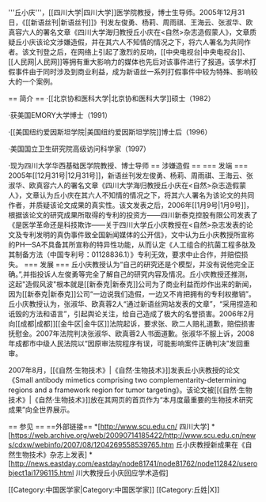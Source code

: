 '''丘小庆'''，[[四川大学|四川大学]]医学院教授，博士生导师。2005年12月31日，《[[新语丝刊|新语丝刊]]》刊发左俊勇、杨莉、周雨祺、王海云、张淑华、欧真容六人的署名文章《四川大学海归教授丘小庆在<自然>杂志造假蒙人》，文章质疑丘小庆该论文涉嫌造假，并在其六人不知情的情况之下，将六人署名为共同作者。该文刊登之后，在网络上引起了激烈的反响，[[中央电视台|中央电视台]]、[[人民网|人民网]]等拥有重大影响力的媒体也先后对该事件进行了报道。该学术打假事件由于同时涉及到商业利益，成为新语丝一系列打假事件中较为特殊、影响较大的一个案例。

== 简介 ==
·[[北京协和医科大学|北京协和医科大学]]硕士（1982）

·获美国EMORY大学博士（1991）

·[[美国纽约爱因斯坦学院|美国纽约爱因斯坦学院]]博士后（1996）

·美国国立卫生研究院高级访问科学家（1997）

·现为四川大学华西基础医学院教授、博士导师
== 涉嫌造假 ==
=== 发端 ===
2005年[[12月31号|12月31号]]，新语丝刊发左俊勇、杨莉、周雨祺、王海云、张淑华、欧真容六人的署名文章《四川大学海归教授丘小庆在<自然>杂志造假蒙人》，文章认为丘小庆在其六人不知情的情况之下，将其六人署名为该论文的共同作者，并质疑该论文成果的真实性。该文发表之后，2006年[[1月9号|1月9号]]，根据该论文的研究成果所取得的专利的投资方——四川新泰克控股有限公司发表了《是医学革命还是科技欺诈——关于四川大学丘小庆教授在<自然>杂志发表的论文及专利发明的真伪事件致全国新闻媒体的公开信》，文中认为丘小庆教授所宣称的PH—SA不具备其所宣称的特异性功能，从而认定《人工组合的抗菌工程多肽及其制备方法（中国专利号：01128836.1）》专利无效，要求中止合作，并赔偿损失。
=== 发展 ===
丘小庆教授认为“自己的研究还是个模型，并没有说他完全正确。”,并指投诉人左俊勇等完全了解自己的研究内容及情况。丘小庆教授还推测，这起"造假风波"根本就是[[新泰克|新泰克]]公司为了商业利益而炒作出来的新闻，因为[[新泰克|新泰克]]公司“一边说我们造假，一边又不肯把拥有的专利权撤销”。
丘小庆教授认为，张淑华、欧真蓉2人“通过新语丝网站发表的文章”，“采用捏造和诋毁的方法和语言”，引起舆论关注，给自己造成了极大的名誉损害。2006年2月向[[成都|成都]][[金牛区|金牛区]]法院起诉，要求张、欧二人赔礼道歉，赔偿损害抚慰金。2007年法院判决张淑华、欧真蓉2人书面道歉。张淑华不服上诉，2008年成都市中级人民法院以“因原审法院程序有误，可能影响案件正确判决”发回重审。

2007年8月，[[《自然·生物技术》|《自然·生物技术》]]发表丘小庆教授的论文《Small antibody mimetics comprising two complementarity-determining regions and a framework region for tumor targeting》。该论文被[[《自然·生物技术》|《自然·生物技术》]]放在其网页的首页作为“本月度最重要的生物技术研究成果”向全世界展示。

== 参见 ==
==外部链接==
*[http://www.scu.edu.cn/ 四川大学]
*[https://web.archive.org/web/20090714185422/http://www.scu.edu.cn/news/cdxw/webinfo/2007/08/1204269558539765.htm 丘小庆教授新成果在《自然生物技术》杂志上发表]
*[http://news.eastday.com/eastday/node81741/node81762/node112842/userobject1ai1796115.html 川大教授丘小庆回应学术造假]

[[Category:中国医学家|Category:中国医学家]]
[[Category:丘姓|X]]